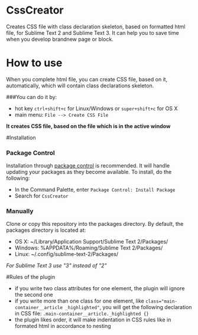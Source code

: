 # CssCreator
Creates CSS file with class declaration skeleton, based on formatted html file, for Sublime Text 2 and Sublime Text 3.
It can help you to save time when you develop brandnew page or block.

# How to use
When you complete html file, you can create CSS file, based on it, automatically, which will contain class declarations skeleton.

###You can do it by:
* hot key `ctrl+shift+c` for Linux/Windows or `super+shift+c` for OS X
* main menu: `File --> Create CSS File`

**It creates CSS file, based on the file which is in the active window**

#Installation
### Package Control
Installation through [package control](http://wbond.net/sublime_packages/package_control) is recommended. It will handle updating your packages as they become available. To install, do the following:

* In the Command Palette, enter `Package Control: Install Package`
* Search for `CssCreator`

### Manually
Clone or copy this repository into the packages directory. By default, the packages directory is located at:

* OS X: ~/Library/Application Support/Sublime Text 2/Packages/
* Windows: %APPDATA%/Roaming/Sublime Text 2/Packages/
* Linux: ~/.config/sublime-text-2/Packages/

*For Sublime Text 3 use "3" instead of "2"*

#Rules of the plugin

* if you write two class attributes for one element, the plugin will ignore the second one
* if you write more than one class for one element, like `class="main-container__article _highlighted"`, you will get the following declaration in CSS file: 
`.main-container__article._highlighted {}`
* the plugin likes order, it will make indentation in CSS rules like in formated html in accordance to nesting